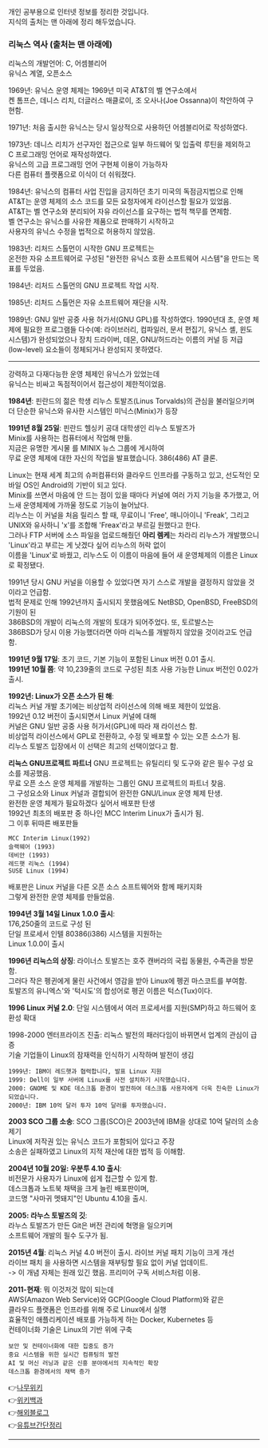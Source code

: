 개인 공부용으로 인터넷 정보를 정리한 것입니다.  
지식의 출처는 맨 아래에 정리 해두었습니다.  
  
### 리눅스 역사 (출처는 맨 아래에)  
  
리눅스의 개발언어: C, 어셈블리어  
유닉스 계열, 오픈소스  

1969년: 유닉스 운영 체제는 1969년 미국 AT&T의 벨 연구소에서  
켄 톰프슨, 데니스 리치, 더글러스 매클로이, 조 오사나(Joe Ossanna)이 착안하여 구현함.  
  
1971년: 처음 출시한 유닉스는 당시 일상적으로 사용하던 어셈블리어로 작성하였다.  
  
1973년: 데니스 리치가 선구자인 접근으로 일부 하드웨어 및 입출력 루틴을 제외하고  
C 프로그래밍 언어로 재작성하였다.  
유닉스의 고급 프로그래밍 언어 구현체 이용이 가능하자  
다른 컴퓨터 플랫폼으로 이식이 더 쉬워졌다.  
   
1984년: 유닉스의 컴퓨터 사업 진입을 금지하던 초기 미국의 독점금지법으로 인해  
AT&T는 운영 체제의 소스 코드를 모든 요청자에게 라이선스할 필요가 있었음.  
AT&T는 벨 연구소와 분리되어 자유 라이선스를 요구하는 법적 책무를 면제함.  
벨 연구소는 유닉스를 사유한 제품으로 판매하기 시작하고  
사용자의 유닉스 수정을 법적으로 허용하지 않았음.  
  
1983년: 리처드 스톨먼이 시작한 GNU 프로젝트는  
온전한 자유 소프트웨어로 구성된 "완전한 유닉스 호환 소프트웨어 시스템"을 만드는 목표를 두었음.  
  
1984년: 리처드 스톨먼의 GNU 프로젝트 작업 시작.  
  
1985년: 리처드 스톨먼은 자유 소프트웨어 재단을 시작.  
  
1989년: GNU 일반 공중 사용 허가서(GNU GPL)를 작성하였다. 1990년대 초, 운영 체제에 필요한 프로그램들 다수(예: 라이브러리, 컴파일러, 문서 편집기, 유닉스 셸, 윈도 시스템)가 완성되었으나 장치 드라이버, 데몬, GNU/허드라는 이름의 커널 등 저급(low-level) 요소들이 정체되거나 완성되지 못하였다.  
  
***
  
강력하고 다재다능한 운영 체제인 유닉스가 있었는데  
유닉스는 비싸고 독점적이어서 접근성이 제한적이었음.  
  
**1984년**: 핀란드의 젊은 학생 리누스 토발즈(Linus Torvalds)의 관심을 불러일으키며  
더 단순한 유닉스와 유사한 시스템인 미닉스(Minix)가 등장  

**1991년 8월 25일**: 핀란드 헬싱키 공대 대학생인 리누스 토발즈가  
Minix를 사용하는 컴퓨터에서 작업해 만듦.  
지금은 유명한 게시물 를 MINIX 뉴스 그룹에 게시하여  
무료 운영 체제에 대한 자신의 작업을 발표했습니다. 386(486) AT 클론.  
  
Linux는 현재 세계 최고의 슈퍼컴퓨터와 클라우드 인프라를 구동하고 있고, 선도적인 모바일 OS인 Android의 기반이 되고 있다.  
Minix를 쓰면서 마음에 안 드는 점이 있을 때마다 커널에 여러 가지 기능을 추가했고, 어느새 운영체제에 가까울 정도로 기능이 늘어났다.  
리누스는 이 커널을 처음 릴리스 할 때, 무료이니 'Free', 매니아이니 'Freak', 그리고 UNIX와 유사하니 'x'를 조합해 'Freax'라고 부르길 원했다고 한다.  
그러나 FTP 서버에 소스 파일을 업로드해줬던 **아리 렘케**는 차라리 리누스가 개발했으니 'Linux'라고 부르는 게 낫겠다 싶어 리누스의 허락 없이  
이름을 'Linux'로 바꿨고, 리누스도 이 이름이 마음에 들어 새 운영체제의 이름은 Linux로 확정됐다.  
  
1991년 당시 GNU 커널을 이용할 수 있었다면 자기 스스로 개발을 결정하지 않았을 것이라고 언급함.  
법적 문제로 인해 1992년까지 출시되지 못했음에도 NetBSD, OpenBSD, FreeBSD의 기원이 된  
386BSD의 개발이 리눅스의 개발의 토대가 되어주었다. 또, 토르발스는  
386BSD가 당시 이용 가능했더라면 아마 리눅스를 개발하지 않았을 것이라고도 언급함.  
  
**1991년 9월 17일**: 초기 코드, 기본 기능이 포함된 Linux 버전 0.01 출시.  
**1991년 10월 쯤**: 약 10,239줄의 코드로 구성된 최초 사용 가능한 Linux 버전인 0.02가 출시.  

**1992년: Linux가 오픈 소스가 된 해**:  
리눅스 커널 개발 초기에는 비상업적 라이선스에 의해 배포 제한이 있었음.  
1992년 0.12 버전이 출시되면서 Linux 커널에 대해  
커널은 GNU 일반 공중 사용 허가서(GPL)에 따라 재 라이선스 함.  
비상업적 라이선스에서 GPL로 전환하고, 수정 및 배포할 수 있는 오픈 소스가 됨.  
리누스 토발즈 입장에서 이 선택은 최고의 선택이었다고 함.  

**리눅스 GNU프로젝트 파트너** 
GNU 프로젝트는 유틸리티 및 도구와 같은 필수 구성 요소를 제공했음.  
무료 오픈 소스 운영 체제를 개발하는 그룹인 GNU 프로젝트의 파트너 찾음.  
그 구성요소와 Linux 커널과 결합되어 완전한 GNU/Linux 운영 체제 탄생.  
완전한 운영 체제가 필요하겠다 싶어서 배포판 탄생  
1992년 최초의 배포판 중 하나인 MCC Interim Linux가 출시가 됨.  
그 이후 뒤따른 배포판들  

```
MCC Interim Linux(1992)  
슬랙웨어 (1993)
데비안 (1993)
레드햇 리눅스 (1994)
SUSE Linux (1994)
```
  
배포판은 Linux 커널을 다른 오픈 소스 소프트웨어와 함께 패키지화  
그렇게 완전한 운영 체제를 만들었음.  

**1994년 3월 14일 Linux 1.0.0 출시**:  
176,250줄의 코드로 구성 된  
단일 프로세서 인텔 80386(i386) 시스템을 지원하는  
Linux 1.0.0이 출시  
  
**1996년 리눅스의 상징**: 라이너스 토발즈는 호주 캔버라의 국립 동물원, 수족관을 방문함.  
그러다 작은 펭귄에게 물린 사건에서 영감을 받아 Linux에 펭귄 마스코트를 부여함.  
토발즈의 유니엑스'와 '턱시도'의 합성어로 펭귄 이름은 턱스(Tux)이다.  

**1996 Linux 커널 2.0**: 단일 시스템에서 여러 프로세서를 지원(SMP)하고 하드웨어 호환성 확대  
  
1998-2000 엔터프라이즈 진출: 리눅스 발전의 패러다임이 바뀌면서 업계의 관심이 급증  
기술 기업들이 Linux의 잠재력을 인식하기 시작하며 발전이 생김  

```
1999년: IBM이 레드햇과 협력합니다, 발표 Linux 지원
1999: Dell이 일부 서버에 Linux를 사전 설치하기 시작했습니다.
2000: GNOME 및 KDE 데스크톱 환경이 발전하여 데스크톱 사용자에게 더욱 친숙한 Linux가 되었습니다.
2000년: IBM 10억 달러 투자 10억 달러를 투자했습니다.
```
  
**2003 SCO 그룹 소송**: 
SCO 그룹(SCO)은 2003년에 IBM을 상대로 10억 달러의 소송 제기  
Linux에 저작권 있는 유닉스 코드가 포함되어 있다고 주장  
소송은 실패하였고 Linux의 지적 재산에 대한 법적 등 이해함.  

**2004년 10월 20일: 우분투 4.10 출시**:  
비전문가 사용자가 Linux에 쉽게 접근할 수 있게 함.  
데스크톱과 노트북 채택을 크게 늘린 배포판이며,  
코드명 "사마귀 멧돼지"인 Ubuntu 4.10을 출시.  
  
**2005: 라누스 토발즈의 깃**:  
라누스 토발즈가 만든 Git은 버전 관리에 혁명을 일으키며  
소프트웨어 개발의 필수 도구가 됨.  

**2015년 4월**: 리눅스 커널 4.0 버전이 출시. 라이브 커널 패치 기능이 크게 개선  
 라이브 패치 을 사용하면 시스템을 재부팅할 필요 없이 커널 업데이트.  
 -> 이 개념 자체는 원래 있긴 했음. 프리미어 구독 서비스처럼 이용.  

**2011-현재**: 뭐 이것저것 많이 되는데  
AWS(Amazon Web Service)와 GCP(Google Cloud Platform)와 같은  
클라우드 플랫폼은 인프라를 위해 주로 Linux에서 실행  
효율적인 애플리케이션 배포를 가능하게 하는 Docker, Kubernetes 등  
컨테이너화 기술은 Linux의 기반 위에 구축  

```
보안 및 컨테이너화에 대한 집중도 증가
중요 시스템을 위한 실시간 컴퓨팅의 발전
AI 및 머신 러닝과 같은 신흥 분야에서의 지속적인 확장
데스크톱 환경에서의 채택 증가
```


  
👉[나무위키](https://namu.wiki/w/Linux#toc)  
👉[위키백과](https://ko.wikipedia.org/wiki/%EB%A6%AC%EB%88%85%EC%8A%A4)  
👉[해외블로그](https://tuxcare.com/ko/blog/linux-evolution-a-comprehensive-timeline/)  
👉[유튜브간단정리](https://www.youtube.com/watch?v=rrB13utjYV4&t=18s)  
  
***

